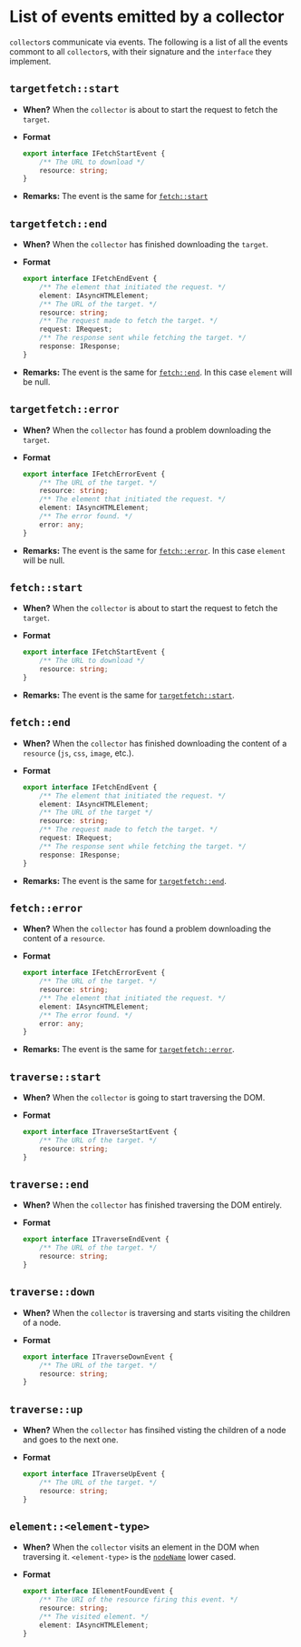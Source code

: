 # List of events emitted by a collector

`collector`s communicate via events. The following is a list of all
the events commont to all `collector`s, with their signature and the
`interface` they implement.


## `targetfetch::start`

* **When?** When the `collector` is about to start the request to
  fetch the `target`.

* **Format**

  ```typescript
  export interface IFetchStartEvent {
      /** The URL to download */
      resource: string;
  }
  ```

* **Remarks:** The event is the same for [`fetch::start`](#fetch::start)


## `targetfetch::end`

* **When?** When the `collector` has finished downloading the `target`.

* **Format**

  ```typescript
  export interface IFetchEndEvent {
      /** The element that initiated the request. */
      element: IAsyncHTMLElement;
      /** The URL of the target. */
      resource: string;
      /** The request made to fetch the target. */
      request: IRequest;
      /** The response sent while fetching the target. */
      response: IResponse;
  }
  ```

* **Remarks:** The event is the same for [`fetch::end`](#fetch::end).
  In this case `element` will be null.


## `targetfetch::error`

* **When?** When the `collector` has found a problem downloading
  the `target`.

* **Format**

  ```typescript
  export interface IFetchErrorEvent {
      /** The URL of the target. */
      resource: string;
      /** The element that initiated the request. */
      element: IAsyncHTMLElement;
      /** The error found. */
      error: any;
  }
  ```
* **Remarks:** The event is the same for [`fetch::error`](#fetch::error).
  In this case `element` will be null.


## `fetch::start`

* **When?** When the `collector` is about to start the request to
  fetch the `target`.

* **Format**

  ```typescript
  export interface IFetchStartEvent {
      /** The URL to download */
      resource: string;
  }
  ```

* **Remarks:** The event is the same for [`targetfetch::start`](#targetfetch::start).


## `fetch::end`

* **When?** When the `collector` has finished downloading the content
  of a `resource` (`js`, `css`, `image`, etc.).

* **Format**

  ```typescript
  export interface IFetchEndEvent {
      /** The element that initiated the request. */
      element: IAsyncHTMLElement;
      /** The URL of the target */
      resource: string;
      /** The request made to fetch the target. */
      request: IRequest;
      /** The response sent while fetching the target. */
      response: IResponse;
  }
  ```

* **Remarks:** The event is the same for [`targetfetch::end`](#targetfetch::end).

## `fetch::error`

* **When?** When the `collector` has found a problem downloading
  the content of a `resource`.

* **Format**

  ```typescript
  export interface IFetchErrorEvent {
      /** The URL of the target. */
      resource: string;
      /** The element that initiated the request. */
      element: IAsyncHTMLElement;
      /** The error found. */
      error: any;
  }
  ```

* **Remarks:** The event is the same for [`targetfetch::error`](#targetfetch::error).


## `traverse::start`

* **When?** When the `collector` is going to start traversing the DOM.

* **Format**

  ```typescript
  export interface ITraverseStartEvent {
      /** The URL of the target. */
      resource: string;
  }
  ```


## `traverse::end`

* **When?** When the `collector` has finished traversing the DOM entirely.

* **Format**

  ```typescript
  export interface ITraverseEndEvent {
      /** The URL of the target. */
      resource: string;
  }
  ```


## `traverse::down`

* **When?** When the `collector` is traversing and starts visiting
  the children of a node.

* **Format**

  ```typescript
  export interface ITraverseDownEvent {
      /** The URL of the target. */
      resource: string;
  }
  ```

## `traverse::up`

* **When?** When the `collector` has finsihed visting the children
  of a node and goes to the next one.

* **Format**

  ```typescript
  export interface ITraverseUpEvent {
      /** The URL of the target. */
      resource: string;
  }
  ```

## `element::<element-type>`

* **When?** When the `collector` visits an element in the DOM when
  traversing it. `<element-type>` is the [`nodeName`](https://developer.mozilla.org/en-US/docs/Web/API/Node/nodeName)
  lower cased.

* **Format**

  ```typescript
  export interface IElementFoundEvent {
      /** The URI of the resource firing this event. */
      resource: string;
      /** The visited element. */
      element: IAsyncHTMLElement;
  }
  ```
